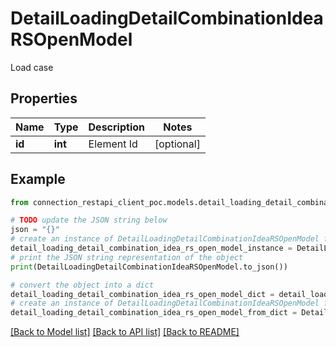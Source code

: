 # DetailLoadingDetailCombinationIdeaRSOpenModel

Load case

## Properties

Name | Type | Description | Notes
------------ | ------------- | ------------- | -------------
**id** | **int** | Element Id | [optional] 

## Example

```python
from connection_restapi_client_poc.models.detail_loading_detail_combination_idea_rs_open_model import DetailLoadingDetailCombinationIdeaRSOpenModel

# TODO update the JSON string below
json = "{}"
# create an instance of DetailLoadingDetailCombinationIdeaRSOpenModel from a JSON string
detail_loading_detail_combination_idea_rs_open_model_instance = DetailLoadingDetailCombinationIdeaRSOpenModel.from_json(json)
# print the JSON string representation of the object
print(DetailLoadingDetailCombinationIdeaRSOpenModel.to_json())

# convert the object into a dict
detail_loading_detail_combination_idea_rs_open_model_dict = detail_loading_detail_combination_idea_rs_open_model_instance.to_dict()
# create an instance of DetailLoadingDetailCombinationIdeaRSOpenModel from a dict
detail_loading_detail_combination_idea_rs_open_model_from_dict = DetailLoadingDetailCombinationIdeaRSOpenModel.from_dict(detail_loading_detail_combination_idea_rs_open_model_dict)
```
[[Back to Model list]](../README.md#documentation-for-models) [[Back to API list]](../README.md#documentation-for-api-endpoints) [[Back to README]](../README.md)


